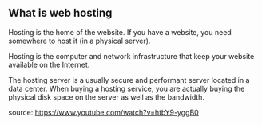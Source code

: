 ## What is web hosting

Hosting is the home of the website. If you have a website, you need somewhere to host it (in a physical server).

Hosting is the computer and network infrastructure that keep your website available on the Internet.

The hosting server is a usually secure and performant server located in a data center. When buying a hosting service, you are actually buying the physical disk space on the server as well as the bandwidth.

source: https://www.youtube.com/watch?v=htbY9-yggB0
